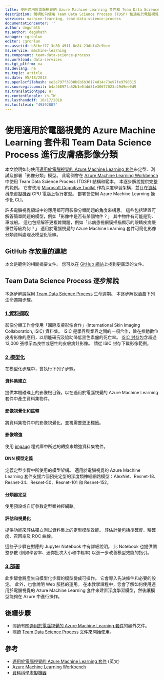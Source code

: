 ```yaml
---
title: 使用適用於電腦視覺的 Azure Machine Learning 套件和 Team Data Science Process (TDSP) 進行影像分類 | Microsoft Docs
description: 說明如何使用 Team Data Science Process (TDSP) 和適用於電腦視覺的 Azure Machine Learning 套件進行影像分類。
services: machine-learning, team-data-science-process
documentationcenter: ''
author: deguhath
ms.author: deguhath
manager: cgronlun
editor: cgronlun
ms.assetid: b8fbef77-3e80-4911-8e84-23dbf42c9bee
ms.service: machine-learning
ms.component: team-data-science-process
ms.workload: data-services
ms.tgt_pltfrm: na
ms.devlang: na
ms.topic: article
ms.date: 05/18/2018
ms.openlocfilehash: ee2e797f3838b8b6b36174d14c73e97fe9790315
ms.sourcegitcommit: b4a46897fa52b1e04dd31e30677023a29d9ee0d9
ms.translationtype: HT
ms.contentlocale: zh-TW
ms.lasthandoff: 10/17/2018
ms.locfileid: "49392807"
---
```

# <a name="skin-cancer-image-classification-with-the-azure-machine-learning-package-for-computer-vision-and-team-data-science-process"></a>使用適用於電腦視覺的 Azure Machine Learning 套件和 Team Data Science Process 進行皮膚癌影像分類

本文說明如何使用[適用於電腦視覺的 Azure Machine Learning 套件](https://docs.microsoft.com/python/api/overview/azure-machine-learning/computer-vision?view=azure-ml-py-latest)來定型、測試及部署「影像分類」模型。 此範例會在 [Azure Machine Learning Workbench](https://docs.microsoft.com/azure/machine-learning/service/quickstart-installation) 中使用 Team Data Science Process (TDSP) 結構和範本。 本逐步解說提供完整的範例。 它會使用 [Microsoft Cognitive Toolkit](https://www.microsoft.com/en-us/cognitive-toolkit/) 作為深度學習架構，並且在[資料科學虛擬機器](https://azuremarketplace.microsoft.com/en-us/marketplace/apps/microsoft-ads.dsvm-deep-learning?tab=Overview) GPU 電腦上執行定型。 部署會使用 Azure Machine Learning 操作化 CLI。

許多電腦視覺領域中的應用都可用影像分類問題的角度來構思。 這些包括建置可解答簡單問題的模型，例如「影像中是否有某個物件？」 其中物件有可能是狗、車或船。 這也包括解答更複雜問題，例如「此病患視網膜掃描顯示的眼睛疾病嚴重性等級為何？」 適用於電腦視覺的 Azure Machine Learning 套件可簡化影像分類資料處理及模型化管線。 

## <a name="link-to-the-github-repository"></a>GitHub 存放庫的連結
本文是範例的相關摘要文件。 您可以在 [GitHub 網站](https://github.com/Azure/MachineLearningSamples-AMLVisionPackage-ISICImageClassification)上找到更廣泛的文件。

## <a name="team-data-science-process-walkthrough"></a>Team Data Science Process 逐步解說

本逐步解說採用 [Team Data Science Process](https://docs.microsoft.com/azure/machine-learning/team-data-science-process/overview) 生命週期。 本逐步解說涵蓋下列生命週期步驟。

### <a name="1-data-acquisitionhttpsgithubcomazuremachinelearningsamples-amlvisionpackage-isicimageclassificationblobmastercode01dataacquisitionandunderstanding"></a>[1.資料擷取](https://github.com/Azure/MachineLearningSamples-AMLVisionPackage-ISICImageClassification/blob/master/code/01_data_acquisition_and_understanding)
影像分類工作會使用「國際皮膚影像合作」(International Skin Imaging Collaboration, ISIC) 資料集。 ISIC 是學界與業界之間的一項合作，旨在推動數位皮膚影像的應用，以期能研究及協助降低黑色素瘤的死亡率。 [ISIC 封存](https://isic-archive.com/#images)包含超過 13,000 張標示為良性或惡性的皮膚病灶影像。 請從 ISIC 封存下載影像範例。

### <a name="2-modelinghttpsgithubcomazuremachinelearningsamples-amlvisionpackage-isicimageclassificationblobmastercode02modeling"></a>[2.模型化](https://github.com/Azure/MachineLearningSamples-AMLVisionPackage-ISICImageClassification/blob/master/code/02_modeling)
在模型化步驟中，會執行下列子步驟。

#### <a name="dataset-creation"></a>資料集建立

提供本機磁碟上的影像根目錄，以在適用於電腦視覺的 Azure Machine Learning 套件中產生資料集物件。 

#### <a name="image-visualization-and-annotation"></a>影像視覺化和註釋

將資料集物件中的影像視覺化，並視需要更正標籤。

#### <a name="image-augmentation"></a>影像增強

使用 [imgaug](https://github.com/aleju/imgaug) 程式庫中所述的轉換來增強資料集物件。

#### <a name="dnn-model-definition"></a>DNN 模型定義

定義定型步驟中所使用的模型架構。 適用於電腦視覺的 Azure Machine Learning 套件支援六個預先定型的深度類神經網路模型：AlexNet、Resnet-18、Resnet-34、Resnet-50、Resnet-101 和 Resnet-152。

#### <a name="classifier-training"></a>分類器定型

使用預設或自訂參數定型類神經網路。

#### <a name="evaluation-and-visualization"></a>評估和視覺化

提供功能來評估獨立測試資料集上的定型模型效能。 評估計量包括準確度、精確度、召回率及 ROC 曲線。

這些子步驟在對應的 Jupyter Notebook 中有詳細說明。 此 Notebook 也提供調整參數 (例如學習率、迷你批次大小和中輟率) 以進一步改善模型效能的指引。

### <a name="3-deploymenthttpsgithubcomazuremachinelearningsamples-amlvisionpackage-isicimageclassificationblobmastercode03deployment"></a>[3.部署](https://github.com/Azure/MachineLearningSamples-AMLVisionPackage-ISICImageClassification/blob/master/code/03_deployment)

此步驟會將產生自模型化步驟的模型變成可操作。 它會導入先決條件和必要的設定。 此外，也會說明 Web 服務的運用。 在本教學課程中，您會了解如何使用適用於電腦視覺的 Azure Machine Learning 套件來建置深度學習模型，然後讓模型能夠在 Azure 中進行操作。

## <a name="next-steps"></a>後續步驟
- 閱讀有關[適用於電腦視覺的 Azure Machine Learning 套件](https://docs.microsoft.com/python/api/overview/azure-machine-learning/computer-vision?view=azure-ml-py-latest)的額外文件。
- 閱讀 [Team Data Science Process](https://aka.ms/tdsp) 文件來開始使用。


## <a name="references"></a>參考

* [適用於電腦視覺的 Azure Machine Learning 套件](https://docs.microsoft.com/python/api/overview/azure-machine-learning/computer-vision?view=azure-ml-py-latest) \(英文\)
* [Azure Machine Learning Workbench](https://docs.microsoft.com/azure/machine-learning/service/quickstart-installation)
* [資料科學虛擬機器](https://azuremarketplace.microsoft.com/en-us/marketplace/apps/microsoft-ads.dsvm-deep-learning?tab=Overview)

